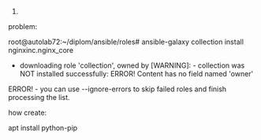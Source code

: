 1. 
problem:

root@autolab72:~/diplom/ansible/roles# ansible-galaxy collection install nginxinc.nginx_core
- downloading role 'collection', owned by
 [WARNING]: - collection was NOT installed successfully: ERROR! Content has no field named 'owner'

ERROR! - you can use --ignore-errors to skip failed roles and finish processing the list.

how create:

apt install python-pip

